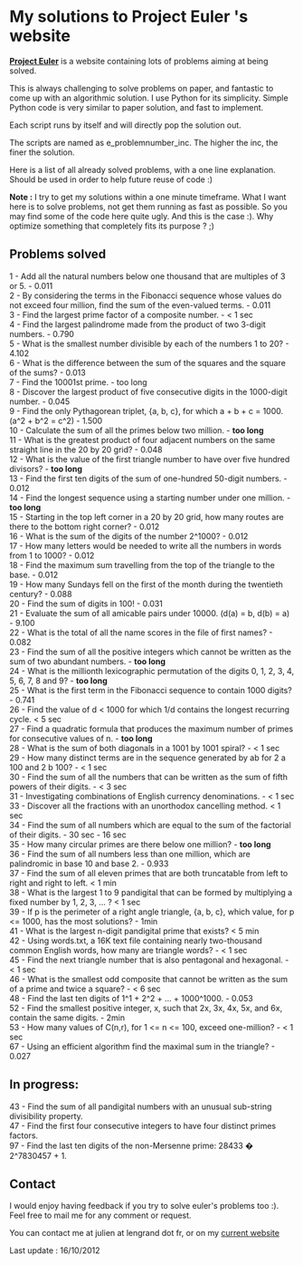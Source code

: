 # My solutions to Project Euler 's website

**[Project Euler](http://projecteuler.net/)** is a website containing lots of problems aiming at being solved.

This is always challenging to solve problems on paper, and fantastic to come up with an algorithmic solution.
I use Python for its simplicity. Simple Python code is very similar to paper solution, and fast to implement.

Each script runs by itself and will directly pop the solution out.

The scripts are named as e_problemnumber_inc. The higher the inc, the finer the solution.

Here is a list of all already solved problems, with a one line explanation.
Should be used in order to help future reuse of code :)

**Note :** I try to get my solutions within a one minute timeframe. What I want here is to solve problems, not get them running as fast as possible. 
So you may find some of the code here quite ugly. And this is the case :). Why optimize something that completely  fits its purpose ? ;)


## Problems solved

1 - Add all the natural numbers below one thousand that are multiples of 3 or 5. - 0.011 <br />
2 - By considering the terms in the Fibonacci sequence whose values do not exceed four million, find the sum of the even-valued terms. - 0.011 <br />
3 - Find the largest prime factor of a composite number. - < 1 sec <br />
4 - Find the largest palindrome made from the product of two 3-digit numbers. - 0.790 <br />
5 - What is the smallest number divisible by each of the numbers 1 to 20? - 4.102 <br />
6 - What is the difference between the sum of the squares and the square of the sums? - 0.013 <br />
7 - Find the 10001st prime. - too long <br />
8 - Discover the largest product of five consecutive digits in the 1000-digit number. - 0.045 <br />
9 - Find the only Pythagorean triplet, {a, b, c}, for which a + b + c = 1000. (a^2 + b^2 = c^2) - 1.500 <br />
10 - Calculate the sum of all the primes below two million. - **too long** <br />
11 - What is the greatest product of four adjacent numbers on the same straight line in the 20 by 20 grid? - 0.048 <br />
12 - What is the value of the first triangle number to have over five hundred divisors? - **too long** <br />
13 - Find the first ten digits of the sum of one-hundred 50-digit numbers. - 0.012 <br />
14 - Find the longest sequence using a starting number under one million. - **too long** <br />
15 - Starting in the top left corner in a 20 by 20 grid, how many routes are there to the bottom right corner? - 0.012 <br />
16 - What is the sum of the digits of the number 2^1000? - 0.012 <br />
17 - How many letters would be needed to write all the numbers in words from 1 to 1000? - 0.012 <br />
18 - Find the maximum sum travelling from the top of the triangle to the base. - 0.012 <br />
19 - How many Sundays fell on the first of the month during the twentieth century? - 0.088 <br />
20 - Find the sum of digits in 100! - 0.031 <br />
21 - Evaluate the sum of all amicable pairs under 10000. (d(a) = b, d(b) = a) - 9.100 <br />
22 - What is the total of all the name scores in the file of first names? - 0.082 <br />
23 - Find the sum of all the positive integers which cannot be written as the sum of two abundant numbers. - **too long** <br />
24 - What is the millionth lexicographic permutation of the digits 0, 1, 2, 3, 4, 5, 6, 7, 8 and 9? - **too long** <br />
25 - What is the first term in the Fibonacci sequence to contain 1000 digits? - 0.741 <br />
26 - Find the value of d < 1000 for which 1/d contains the longest recurring cycle. < 5 sec <br />
27 - Find a quadratic formula that produces the maximum number of primes for consecutive values of n. - **too long** <br />
28 - What is the sum of both diagonals in a 1001 by 1001 spiral? - < 1 sec <br />
29 - How many distinct terms are in the sequence generated by ab for 2  a  100 and 2  b  100? - < 1 sec <br />
30 - Find the sum of all the numbers that can be written as the sum of fifth powers of their digits. - < 3 sec <br />
31 - Investigating combinations of English currency denominations. - < 1 sec <br />
33 - Discover all the fractions with an unorthodox cancelling method. < 1 sec <br />
34 - Find the sum of all numbers which are equal to the sum of the factorial of their digits. - 30 sec - 16 sec  <br />
35 - How many circular primes are there below one million? - **too long** <br /> 
36 - Find the sum of all numbers less than one million, which are palindromic in base 10 and base 2. - 0.933 <br />
37 - Find the sum of all eleven primes that are both truncatable from left to right and right to left. < 1 min <br />
38 - What is the largest 1 to 9 pandigital that can be formed by multiplying a fixed number by 1, 2, 3, ... ? < 1 sec <br />
39 - If p is the perimeter of a right angle triangle, {a, b, c}, which value, for p <= 1000, has the most solutions? - 1min<br />
41 - What is the largest n-digit pandigital prime that exists? < 5 min <br />
42 - Using words.txt, a 16K text file containing nearly two-thousand common English words, how many are triangle words? - < 1 sec <br />
45 - Find the next triangle number that is also pentagonal and hexagonal. - < 1 sec <br />
46 - What is the smallest odd composite that cannot be written as the sum of a prime and twice a square? - < 6 sec <br />
48 - Find the last ten digits of 1^1 + 2^2 + ... + 1000^1000. - 0.053 <br />
52 - Find the smallest positive integer, x, such that 2x, 3x, 4x, 5x, and 6x, contain the same digits. - 2min <br />
53 - How many values of C(n,r), for 1 <= n <= 100, exceed one-million? - < 1 sec <br />
67 - Using an efficient algorithm find the maximal sum in the triangle? - 0.027 <br />

## In progress:

43 - Find the sum of all pandigital numbers with an unusual sub-string divisibility property. <br />
47 - Find the first four consecutive integers to have four distinct primes factors. <br />
97 - Find the last ten digits of the non-Mersenne prime: 28433 � 2^7830457 + 1. <br />

## Contact

I would enjoy having feedback if you try to solve euler's problems too :).
Feel free to mail me for any comment or request.

You can contact me at julien at lengrand dot fr, or on my [current website](http://www.lengrand.fr)

Last update : 16/10/2012
